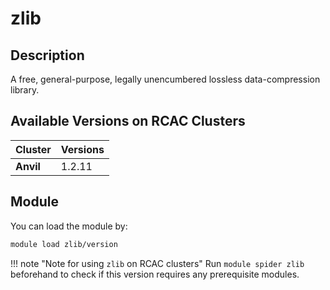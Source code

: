 # zlib

## Description
A free, general-purpose, legally unencumbered lossless data-compression library.

## Available Versions on RCAC Clusters
|Cluster|Versions|
|---|---|
|**Anvil**|1.2.11|

## Module
You can load the module by:

```bash
module load zlib/version
```

!!! note "Note for using `zlib` on RCAC clusters"
    Run `module spider zlib` beforehand to check if this version requires any prerequisite modules.
